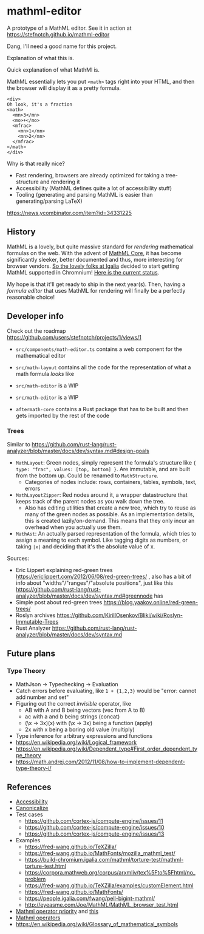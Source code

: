 # mathml-editor

A prototype of a MathML editor. See it in action at https://stefnotch.github.io/mathml-editor

Dang, I'll need a good name for this project.

Explanation of what this is.

Quick explanation of what MathMl is.

MathML essentially lets you put `<math>` tags right into your HTML, and then the browser will display it as a pretty formula.

```mathml
<div>
Oh look, it's a fraction
<math>
  <mn>3</mn>
  <mo>+</mo>
  <mfrac>
    <mn>1</mn>
    <mn>2</mn>
  </mfrac>
</math>
</div>
```

Why is that really nice?

- Fast rendering, browsers are already optimized for taking a tree-structure and rendering it
- Accessibility (MathML defines quite a lot of accessibility stuff)
- Tooling (generating and parsing MathML is easier than generating/parsing LaTeX)

https://news.ycombinator.com/item?id=34331225

## History

MathML is a lovely, but quite massive standard for _rendering_ mathematical formulas on the web.
With the advent of [MathML Core](https://w3c.github.io/mathml-core/#introduction), it has become significantly sleeker, better documented and thus, more interesting for browser vendors. [So the lovely folks at Igalia](https://mathml.igalia.com/) decided to start getting MathML supported in Chromnium! [Here is the current status](https://chromestatus.com/feature/5240822173794304).

My hope is that it'll get ready to ship in the next year(s). Then, having a _formula editor_ that uses MathML for rendering will finally be a perfectly reasonable choice!

## Developer info

Check out the roadmap https://github.com/users/stefnotch/projects/1/views/1

- `src/components/math-editor.ts` contains a web component for the mathematical editor
- `src/math-layout` contains all the code for the representation of what a math formula _looks_ like
- `src/math-editor` is a WIP
- `src/math-editor` is a WIP

- `aftermath-core` contains a Rust package that has to be built and then gets imported by the rest of the code

### Trees

Similar to https://github.com/rust-lang/rust-analyzer/blob/master/docs/dev/syntax.md#design-goals

- `MathLayout`: Green nodes, simply represent the formula's structure like `{ type: "frac", values: [top, bottom] }`. Are immutable, and are built from the bottom up. Could be renamed to `MathStructure`.
  - Categories of nodes include: rows, containers, tables, symbols, text, errors
- `MathLayoutZipper`: Red nodes around it, a wrapper datastructure that keeps track of the parent nodes as you walk down the tree.
  - Also has editing utilities that create a new tree, which try to reuse as many of the green nodes as possible. As an implementation details, this is created lazily/on-demand. This means that they only incur an overhead when you actually use them.
- `MathAst`: An actually parsed representation of the formula, which tries to assign a meaning to each symbol. Like tagging digits as numbers, or taking `|x|` and deciding that it's the absolute value of x.

Sources:

- Eric Lippert explaining red-green trees https://ericlippert.com/2012/06/08/red-green-trees/ , also has a bit of info about "widths"/"ranges"/"absolute positions", just like this https://github.com/rust-lang/rust-analyzer/blob/master/docs/dev/syntax.md#greennode has
- Simple post about red-green trees https://blog.yaakov.online/red-green-trees/
- Roslyn archives https://github.com/KirillOsenkov/Bliki/wiki/Roslyn-Immutable-Trees
- Rust Analyzer https://github.com/rust-lang/rust-analyzer/blob/master/docs/dev/syntax.md

## Future plans

### Type Theory

- MathJson -> Typechecking -> Evaluation
- Catch errors before evaluating, like `1 + {1,2,3}` would be "error: cannot add number and set"
- Figuring out the correct _invisible_ operator, like
  - AB with A and B being vectors (vec from A to B)
  - ac with a and b being strings (concat)
  - (\x -> 3x)(x) with (\x -> 3x) being a function (apply)
  - 2x with x being a boring old value (multiply)
- Type inference for arbitrary expressions and functions
- https://en.wikipedia.org/wiki/Logical_framework
- https://en.wikipedia.org/wiki/Dependent_type#First_order_dependent_type_theory
- https://math.andrej.com/2012/11/08/how-to-implement-dependent-type-theory-i/

## References

- [Accessibility](https://www.hawkeslearning.com/Accessibility/guides/mathml_content.html#workNotes)
- [Canonicalize](https://github.com/NSoiffer/MathCAT/blob/main/src/canonicalize.rs)
- Test cases
  - https://github.com/cortex-js/compute-engine/issues/11
  - https://github.com/cortex-js/compute-engine/issues/10
  - https://github.com/cortex-js/compute-engine/issues/13
- Examples
  - https://fred-wang.github.io/TeXZilla/
  - https://fred-wang.github.io/MathFonts/mozilla_mathml_test/
  - https://build-chromium.igalia.com/mathml/torture-test/mathml-torture-test.html
  - https://corpora.mathweb.org/corpus/arxmliv/tex%5Fto%5Fhtml/no_problem
  - https://fred-wang.github.io/TeXZilla/examples/customElement.html
  - https://fred-wang.github.io/MathFonts/
  - https://people.igalia.com/fwang/pell-bigint-mathml/
  - http://eyeasme.com/Joe/MathML/MathML_browser_test.html
- [Mathml operator priority](https://github.com/w3c/mathml/issues/161) and [this](https://www.w3.org/TR/MathML3/appendixc.html)
- [Mathml operators](https://w3c.github.io/mathml-core/#operator-tables)
- https://en.wikipedia.org/wiki/Glossary_of_mathematical_symbols
